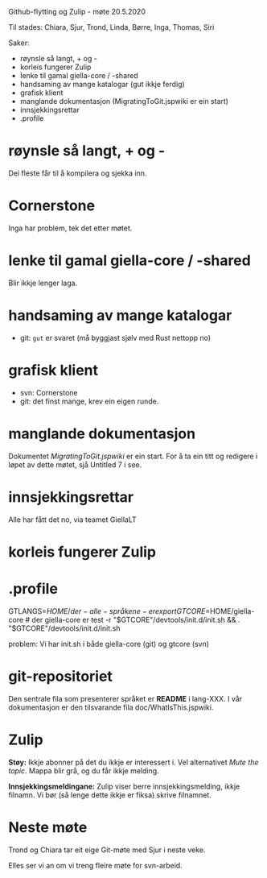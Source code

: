 Github-flytting og Zulip - møte 20.5.2020

Til stades: Chiara, Sjur, Trond, Linda, Børre, Inga, Thomas, Siri

Saker:

* røynsle så langt, + og -
* korleis fungerer Zulip
* lenke til gamal giella-core / -shared
* handsaming av mange katalogar (gut ikkje ferdig)
* grafisk klient
* manglande dokumentasjon (MigratingToGit.jspwiki er ein start)
* innsjekkingsrettar
* .profile

#  røynsle så langt, + og -

Dei fleste får til å kompilera og sjekka inn.

#  Cornerstone

Inga har problem, tek det etter møtet.

# lenke til gamal giella-core / -shared

Blir ikkje lenger laga.

# handsaming av mange katalogar

* git: `gut` er svaret (må byggjast sjølv med Rust nettopp no)

# grafisk klient

* svn: Cornerstone
* git: det finst mange, krev ein eigen runde.

# manglande dokumentasjon

Dokumentet *MigratingToGit.jspwiki* er ein start. For å ta ein
titt og redigere i løpet av dette møtet, sjå Untitled 7 i see.

# innsjekkingsrettar

Alle har fått det no, via teamet GiellaLT

#  korleis fungerer Zulip

# .profile

GTLANGS=$HOME/der-alle-språkene-er
export GTCORE=$HOME/giella-core # der giella-core er
test -r "$GTCORE"/devtools/init.d/init.sh && . "$GTCORE"/devtools/init.d/init.sh

problem: Vi har init.sh i både giella-core (git) og gtcore (svn)

# git-repositoriet

Den sentrale fila som presenterer språket er **README** i lang-XXX.
I vår dokumentasjon er den tilsvarande fila doc/WhatIsThis.jspwiki.

# Zulip

**Støy:** Ikkje abonner på det du ikkje er interessert i. Vel
alternativet *Mute the topic*. Mappa blir grå, og du får ikkje melding.

**Innsjekkingsmeldingane:** Zulip viser berre innsjekkingsmelding,
ikkje filnamn. Vi bør (så lenge dette ikkje er fiksa) skrive filnamnet.

# Neste møte

Trond og Chiara tar eit eige Git-møte med Sjur i neste veke.

Elles ser vi an om vi treng fleire møte for svn-arbeid.
